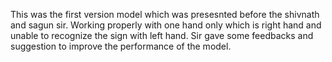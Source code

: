 This was the first version model which was presesnted before the shivnath and sagun sir. Working properly with one hand only which is right hand and unable to recognize the sign with left hand. Sir gave some feedbacks and suggestion to improve the performance of the model.
